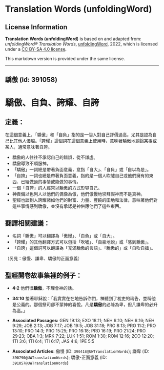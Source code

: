 # Translation Words (unfoldingWord)

## License Information

**Translation Words (unfoldingWord)** is based on and adapted from: _unfoldingWord® Translation Words_, [unfoldingWord](https://unfoldingword.org/utw), 2022, which is licensed under a [CC BY-SA 4.0 license](https://creativecommons.org/licenses/by-sa/4.0/legalcode.en).

This markdown version is provided under the same license.



--------------------------------

## 驕傲 (id: 391058)

驕傲、自負、誇耀、自誇
===========

定義：
---

在這個意義上，「驕傲」和「自負」指的是一個人對自己評價過高，尤其是認為自己比其他人優越。「誇耀」這個詞在這個意義上使用時，意味著驕傲地談論某事或某人，通常意味著自誇。

* 驕傲的人往往不承認自己的錯誤，從不謙虛。
* 驕傲導致不順服神。
* 「驕傲」一詞總是帶著負面意義，意指「自大」、「自負」或「自以為是」。
* 「自誇」一詞也總是帶著負面意義，指的是一個人吹噓自己或他們擁有的東西、已經做過的事情或能做的事情。
* 一個「自誇」的人經常以驕傲的方式形容自己。
* 神責備以色列人以他們的偶像為傲，他們傲慢地崇拜假神而不是真神。
* 聖經也談到人誇耀諸如他們的財富、力量、豐饒的田地和法律，意味著他們對這些事情感到驕傲，並沒有承認是神供應他們了這些東西。

翻譯相關建議：
-------

* 名詞「驕傲」可以翻譯為「傲慢」、「自負」或「自大」。
* 「誇耀」的其他翻譯方式可以包括「吹噓」、「自豪地說」或「感到驕傲」。
* 「自誇」這個詞可以翻譯為「充滿驕傲的言語」、「驕傲的」或「自吹自擂」。

（另見：傲慢、謙卑、驕傲的正面意義）

聖經開卷故事集裡的例子：
------------

* **4:2** 他們很**驕傲**，不理會神的話。
* **34:10** 接著耶穌說：「我實實在在地告訴你們，神聽到了稅吏的禱告，並稱他是公義的。那個祭司卻不蒙神的喜悅。凡是**驕傲**的必降為卑，但凡謙卑的必升為高。」

* **Associated Passages:** GEN 19:13; EXO 18:11; NEH 9:10; NEH 9:16; NEH 9:29; JOB 2:13; JOB 7:17; JOB 19:5; JOB 31:18; PRO 8:13; PRO 11:2; PRO 13:10; PRO 14:3; PRO 15:25; PRO 16:18; PRO 16:19; PRO 21:24; PRO 29:23; OBA 1:3; MRK 7:22; LUK 1:51; ROM 1:30; ROM 12:16; 2CO 12:20; 1TI 3:6; 1TI 6:4; 1TI 6:17; JAS 4:6; 1PE 5:5
* **Associated Articles:** 傲慢 (ID: `390418@UWTranslationWords`); 謙卑 (ID: `390790@UWTranslationWords`); 驕傲-正面意義 (ID: `391057@UWTranslationWords`)

